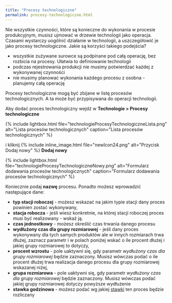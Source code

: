 ```yaml
---
title: "Procesy technologiczne"
permalink: procesy-technologiczne.html
---
```


Nie wszystkie czynności, które są konieczne do wykonania w procesie produkcyjnym, musisz ujmować w drzewie technologii jako operacja. Czasami wystarczy uogólnić działanie w technologii, a uszczegółowić je jako procesy technologiczne. Jakie są korzyści takiego podejścia?
- wszystkie zużywane surowce są podpinane pod całą operację, bez rozbicia na procesy. Ułatwia to definiowanie technologii
- podczas rejestrowania produkcji nie musimy potwierdzać każdej z wykonywanej czynności
- nie musimy planować wykonania każdego procesu z osobna - planujemy całą operację

Procesy technologiczne mogą być zbijane w listę procesów technologicznych. A ta może być przypisywana do operacji technologii.

Aby dodać proces technologiczny wejdź w **Technologie > Procesy technologiczne**

{% include lightbox.html file="technologieProcesyTechnologiczneLista.png" alt="Lista procesów technologicznych" caption="Lista procesów technologicznych" %} 

i kliknij {% include inline_image.html file="newIcon24.png" alt="Przycisk Dodaj nowy" %} **Dodaj nowy**  

{% include lightbox.html file="technologieProcesyTechnologiczneNowy.png" alt="Formularz dodawania procesów technologicznych" caption="Formularz dodawania procesów technologicznych" %} 

Koniecznie podaj **nazwę** procesu. Ponadto możesz wprowadzić następujące dane:

- **typ stacji roboczej** - możesz wskazać na jakim typie stacji dany proces powinien zostać wykonywany,
- **stacja robocza** - jeśli wiesz konkretnie, na której stacji roboczej proces musi być realizowany - wskaż ją. 
- **czas jednostkowy** - możesz określić czas trwania danego procesu
- **wydłużony czas dla grupy rozmiarowej** - jeśli dany proces wykonywany dla tych samych produktów ale w innych rozmiarach trwa dłużej, zaznacz parametr i w polach poniżej wskać o ile procent dłużej i jakiej grupy rozmiarowej to dotyczy,
- **procent wzrostu** - pole uaktywni się, gdy parametr *wydłużony czas dla grupy rozmiarowej* będzie zaznaczony. Musisz wówczas podać o ile procent dłużej trwa realizacja danego procesu dla grupy rozmiarowej wskazanej niżej,
- **grupa rozmiarowa** - pole uaktywni się, gdy parametr *wydłużony czas dla grupy rozmiarowej* będzie zaznaczony. Musisz wówczas podać jakiej grupy rozmiarowej dotyczy powyższe wydłużenie
- **stawka godzinowa** - możesz podać wg jakiej [stawki](stawki-za-procesy) ten proces będzie rozliczany